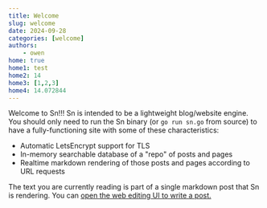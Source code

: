 ```yaml
---
title: Welcome
slug: welcome
date: 2024-09-28
categories: [welcome]
authors: 
    - owen
home: true
home1: test
home2: 14
home3: [1,2,3]
home4: 14.072844
---
```


Welcome to Sn!!!  Sn is intended to be a lightweight blog/website engine.  You should only need to run the Sn binary (or `go run sn.go` from source) to have a fully-functioning site with some of these characteristics:

* Automatic LetsEncrypt support for TLS
* In-memory searchable database of a "repo" of posts and pages
* Realtime markdown rendering of those posts and pages according to URL requests

The text you are currently reading is part of a single markdown post that Sn is rendering.  You can [open the web editing UI to write a post.](/_/frontend)